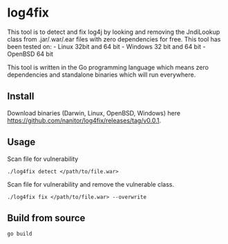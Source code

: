 # log4fix
This tool is to detect and fix log4j by looking and removing the JndiLookup class from .jar/.war/.ear files with zero dependencies for free.
This tool has been tested on:
    - Linux 32bit and 64 bit
    - Windows 32 bit and 64 bit
    - OpenBSD 64 bit

This tool is written in the Go programming language which means zero dependencies and standalone binaries which will run everywhere.

## Install
Download binaries (Darwin, Linux, OpenBSD, Windows) here https://github.com/nanitor/log4fix/releases/tag/v0.0.1.

## Usage

Scan file for vulnerability
```
./log4fix detect </path/to/file.war>
```

Scan file for vulnerability and remove the vulnerable class.
```
./log4fix fix </path/to/file.war> --overwrite
```

## Build from source
```
go build
```
